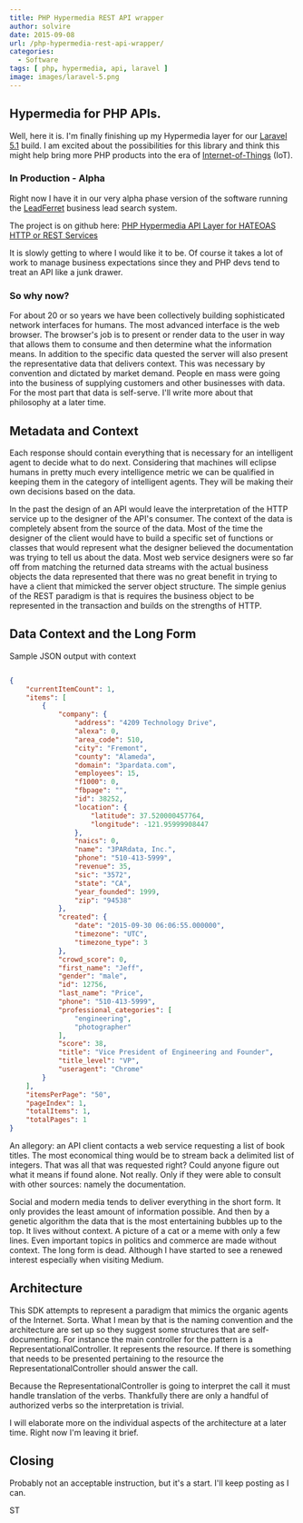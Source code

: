 ```yaml
---
title: PHP Hypermedia REST API wrapper
author: solvire
date: 2015-09-08
url: /php-hypermedia-rest-api-wrapper/
categories:
  - Software
tags: [ php, hypermedia, api, laravel ]
image: images/laravel-5.png
---
```

## Hypermedia for PHP APIs.

Well, here it is.  I'm finally finishing up my Hypermedia layer for our [Laravel 5.1](http://laravel.com/docs/5.1 "Laravel 5.1") build. I am excited about the possibilities for this library and think this might help bring more PHP products into the era of [Internet-of-Things](https://twitter.com/hashtag/iot) (IoT).


### In Production - Alpha

Right now I have it in our very alpha phase version of the software running the [LeadFerret](http://docs.leadferretuser.apiary.io/#) business lead search system.


The project is on github here: [PHP Hypermedia API Layer for HATEOAS HTTP or REST Services](https://github.com/solvire/php-hypermedia-api)

It is slowly getting to where I would like it to be. Of course it takes a lot of work to manage business expectations since they and PHP devs tend to treat an API like a junk drawer.

### So why now?

For about 20 or so years we have been collectively building sophisticated network interfaces for humans. The most advanced interface is the web browser. The browser's job is to present or render data to the user in way that allows them to consume and then determine what the information means. In addition to the specific data quested the server will also present the representative data that delivers context. This was necessary by convention and dictated by market demand. People en mass were going into the business of supplying customers and other businesses with data. For the most part that data is self-serve. I'll write more about that philosophy at a later time.


## Metadata and Context

Each response should contain everything that is necessary for an intelligent agent to decide what to do next. Considering that machines will eclipse humans in pretty much every intelligence metric we can be qualified in keeping them in the category of intelligent agents. They will be making their own decisions based on the data.


In the past the design of an API would leave the interpretation of the HTTP service up to the designer of the API's consumer. The context of the data is completely absent from the source of the data. Most of the time the designer of the client would have to build a specific set of functions or classes that would represent what the designer believed the documentation was trying to tell us about the data. Most web service designers were so far off from matching the returned data streams with the actual business objects the data represented that there was no great benefit in trying to have a client that mimicked the server object structure. The simple genius of the REST paradigm is that is requires the business object to be represented in the transaction and builds on the strengths of HTTP.

## Data Context and the Long Form


Sample JSON output with context

```JSON

{
    "currentItemCount": 1,
    "items": [
        {
            "company": {
                "address": "4209 Technology Drive",
                "alexa": 0,
                "area_code": 510,
                "city": "Fremont",
                "county": "Alameda",
                "domain": "3pardata.com",
                "employees": 15,
                "f1000": 0,
                "fbpage": "",
                "id": 38252,
                "location": {
                    "latitude": 37.520000457764,
                    "longitude": -121.95999908447
                },
                "naics": 0,
                "name": "3PARdata, Inc.",
                "phone": "510-413-5999",
                "revenue": 35,
                "sic": "3572",
                "state": "CA",
                "year_founded": 1999,
                "zip": "94538"
            },
            "created": {
                "date": "2015-09-30 06:06:55.000000",
                "timezone": "UTC",
                "timezone_type": 3
            },
            "crowd_score": 0,
            "first_name": "Jeff",
            "gender": "male",
            "id": 12756,
            "last_name": "Price",
            "phone": "510-413-5999",
            "professional_categories": [
                "engineering",
                "photographer"
            ],
            "score": 38,
            "title": "Vice President of Engineering and Founder",
            "title_level": "VP",
            "useragent": "Chrome"
        }
    ],
    "itemsPerPage": "50",
    "pageIndex": 1,
    "totalItems": 1,
    "totalPages": 1
}
```

An allegory: an API client contacts a web service requesting a list of book titles. The most economical thing would be to stream back a delimited list of integers. That was all that was requested right? Could anyone figure out what it means if found alone. Not really. Only if they were able to consult with other sources: namely the documentation.

Social and modern media tends to deliver everything in the short form. It only provides the least amount of information possible. And then by a genetic algorithm the data that is the most entertaining bubbles up to the top. It lives without context. A picture of a cat or a meme with only a few lines. Even important topics in politics and commerce are made without context. The long form is dead. Although I have started to see a renewed interest especially when visiting Medium.

## Architecture

This SDK attempts to represent a paradigm that mimics the organic agents of the Internet. Sorta. What I mean by that is the naming convention and the architecture are set up so they suggest some structures that are self-documenting. For instance the main controller for the pattern is a RepresentationalController. It represents the resource. If there is something that needs to be presented pertaining to the resource the RepresentationalController should answer the call.

Because the RepresentationalController is going to interpret the call it must handle translation of the verbs. Thankfully there are only a handful of authorized verbs so the interpretation is trivial.

I will elaborate more on the individual aspects of the architecture at a later time. Right now I'm leaving it brief.

## Closing

Probably not an acceptable instruction, but it's a start. I'll keep posting as I can.

ST
